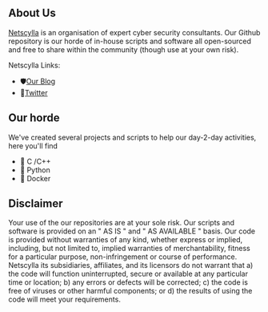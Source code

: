 ## About Us
[Netscylla](https://www.netscylla.com) is an organisation of expert cyber security consultants. Our Github repository is our horde of in-house scripts and software all open-sourced and free to share within the community (though use at your own risk).

Netscylla Links:
- 🛡[Our Blog](https://www.netscylla.com/blog/)
- 🦅[Twitter](https://www.twitter.com/netscylla)

## Our horde
We've created several projects and scripts to help our day-2-day activities, here you'll find
- 👾 C /C++
- 🐍 Python
- 🐳 Docker

## Disclaimer
Your use of the our repositories are at your sole risk. Our scripts and software is provided on an " AS IS " and " AS AVAILABLE " basis. Our code is provided without warranties of any kind, whether express or implied, including, but not limited to, implied warranties of merchantability, fitness for a particular purpose, non-infringement or course of performance. Netscylla its subsidiaries, affiliates, and its licensors do not warrant that a) the code will function uninterrupted, secure or available at any particular time or location; b) any errors or defects will be corrected; c) the code is free of viruses or other harmful components; or d) the results of using the code will meet your requirements.
